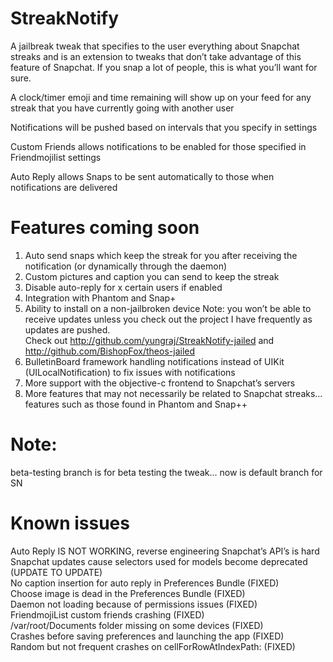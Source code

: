 # StreakNotify
A jailbreak tweak that specifies to the user everything about Snapchat streaks and is an extension to tweaks that don’t take advantage of this feature of Snapchat. If you snap a lot of people, this is what you’ll want for sure.

A clock/timer emoji and time remaining will show up on your feed for any streak that you have currently going with another user

Notifications will be pushed based on intervals that you specify in settings

Custom Friends allows notifications to be enabled for those specified in Friendmojilist settings 

Auto Reply allows Snaps to be sent automatically to those when notifications are delivered

# Features coming soon
1. Auto send snaps which keep the streak for you after receiving the notification (or dynamically through the daemon)
2. Custom pictures and caption you can send to keep the streak
3. Disable auto-reply for x certain users if enabled
4. Integration with Phantom and Snap+
5. Ability to install on a non-jailbroken device
Note: you won’t be able to receive updates unless you check out the project I have frequently as updates are pushed. <br />
Check out http://github.com/yungraj/StreakNotify-jailed and http://github.com/BishopFox/theos-jailed <br />
6. BulletinBoard framework handling notifications instead of UIKit (UILocalNotification) to fix issues with notifications <br />
7. More support with the objective-c frontend to Snapchat’s servers <br />
8. More features that may not necessarily be related to Snapchat streaks… features such as those found in Phantom and Snap++

# Note:
beta-testing branch is for beta testing the tweak… now is default branch for SN

# Known issues
Auto Reply IS NOT WORKING, reverse engineering Snapchat’s API’s is hard <br />
Snapchat updates cause selectors used for models become deprecated (UPDATE TO UPDATE) <br />
No caption insertion for auto reply in Preferences Bundle (FIXED) <br />
Choose image is dead in the Preferences Bundle (FIXED) <br />
Daemon not loading because of permissions issues (FIXED) <br />
FriendmojiList custom friends crashing (FIXED) <br />
/var/root/Documents folder missing on some devices (FIXED) <br />
Crashes before saving preferences and launching the app (FIXED) <br />
Random but not frequent crashes on cellForRowAtIndexPath: (FIXED)



